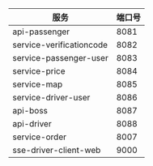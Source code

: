 
| 服务                       | 端口号   |
|--------------------------|-------|
| api-passenger            | 8081  |
| service-verificationcode | 8082  |
| service-passenger-user   | 8083  |
| service-price            | 8084  |
| service-map              | 8085  |
| service-driver-user      | 8086  |
| api-boss                 | 8087  |
| api-driver               | 8088  |
| service-order            | 8007  |
| sse-driver-client-web    | 9000  |